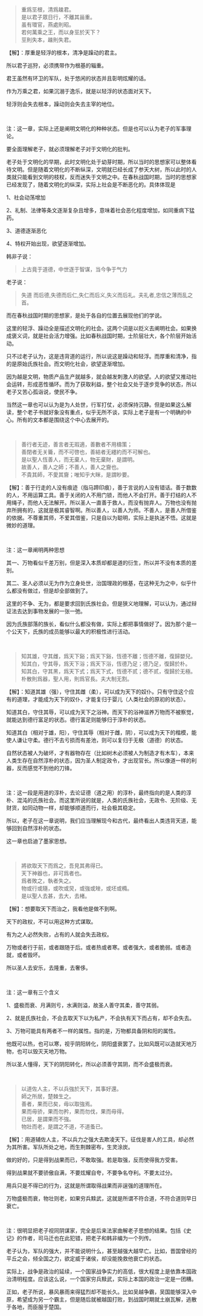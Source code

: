 <blockquote data-pid="vQ8nUIdz">重爲巠根，清爲趮君。<br>是以君子眾日行，不離其甾重。<br>虽有環官，燕處則昭。<br>若何萬乘之王，而以身巠於天下？<br>巠則失本，趮則失君。</blockquote><p data-pid="Y7MyuJIi">【解】：厚重是轻浮的根本，清净是躁动的君主。</p><p data-pid="lHUuau-Z">所以君子巡狩，必须携带作为根基的辎重。</p><p data-pid="tXyt5tBV">君王虽然有环卫的军队，处于悠闲的状态并且彰明炫耀的话。</p><p data-pid="74FIobxP">作为万乘之君，如果沉溺于逸乐，就是以轻浮的状态面对天下。</p><p data-pid="6mLRaRIE">轻浮则会失去根本，躁动则会失去主宰的地位。</p><p><br></p><p data-pid="5pB_0puR">注：这一章，实际上还是阐明文明化的种种状态。但是也可以认为老子的军事理论。</p><p data-pid="UXBYoHZo">要全面理解老子，就必须理解老子对于文明化的批判。</p><p data-pid="RJXbhs_9">老子处于文明化的早期，此时文明化处于幼芽时期，所以当时的思想家可以整体看待文明。但是随着文明化的不断纵深，文明就已经长成了参天大树，所以此时的人类就只能看到文明的枝杈，反而迷失于文明之中。在春秋战国时期，当时的思想家已经发现了，随着文明化的纵深，实际上社会是不断恶化的。具体体现是</p><p data-pid="1JnjoXuP">1、社会动荡增加</p><p data-pid="cWIo-Byx">2、礼制、法律等条文逐渐复杂且增多，意味着社会恶化程度增加，如同重病下猛药。</p><p data-pid="p9pm3mTO">3、道德逐渐恶化</p><p data-pid="VrW7TXPj">4、特权开始出现，欲望逐渐增加。</p><p data-pid="8bNH4hDJ">韩非子说：</p><blockquote data-pid="4vX_qi2L">上古竟于道德，中世逐于智谋，当今争于气力</blockquote><p data-pid="YtEE-73E">老子说：</p><blockquote data-pid="Uy5NX2Ci">失道 而后德,失德而后仁,失仁而后义,失义而后礼。夫礼者,忠信之薄而乱之首。</blockquote><p data-pid="NYliA7TN">而在春秋战国时期的思想家，是处于各自的位置去展现他们的学说。</p><p data-pid="-ne23TEq">这里的轻浮、躁动全是描述文明化的社会。这两个词是以贬义去阐明社会。如果换成褒义词，就是社会活力增强。比如春秋战国时期，士阶层壮大，各个阶层开始活动。</p><p data-pid="jb6Zrfof">只不过老子认为，这是违背道的运行，所以说这是躁动和轻浮。而厚重和清净，指的是原始氏族社会。而文明化社会，欲望逐渐增加。</p><p data-pid="ky2rAx_6">因为越是文明，物质产品生产就越多，就会越发刺激人的欲望。人的欲望又推动社会运转，形成恶性循环。而为了获取利益，整个社会又处于逐步竞争的状态，所以老子又苦心孤诣说，使民不争。</p><p data-pid="kw_37Jqy">当然这一章也可以认为是为人处世，行军打仗，必须保持沉静。但是如果这么解读，整个老子书就好象没有重点，似乎无所不谈，实际上老子是有一个明确的中心。所有的文本都是围绕这个中心去展开的。</p><p><br></p><blockquote data-pid="-bBHo-Es">善行者无迹，善言者无瑕適，善數者不用檮策；<br>善閉者无关籥，而不可啓也，善結者无纆約而不可解也。<br>是以聖人恆善人，而无棄人，物无棄財，是謂明。<br>故善人，善人之師；不善人，善人之齎也。<br>不貴其師，不愛其齎；唯知乎大眯，是謂眇要。</blockquote><p data-pid="Nal_TNCw">【解】：善于行走的人没有痕迹（指马蹄印痕），善于言说的人没有错话。善于数数的人，不用运算工具。善于关闭的人不用门锁，而他人不会打开。善于打结的人不用绳子，而他人无法解开。所以圣人一直善于救人，而没有抛弃人。万物也没有抛弃所拥有的，这就是极其睿智啊。所以善人，以善人为师。不善人，是善人所借鉴的依据。不尊重其师，不爱其借鉴，只是自以为聪明，实际上是执迷不悟。这就是微妙的道理。</p><p><br></p><p data-pid="quhpmlkD">注：这一章阐明两种思想</p><p data-pid="gO1yLW9m">其一、万物看似千差万别，但是深入本质却都是道的衍生，所以并不没有本质的差别。</p><p data-pid="HuoHKxL0">其二、圣人必须以无为作为立身处世，治国理政的根基，在这种无为之中，似乎什么都没有做过，但是却全部做到了。</p><p data-pid="gndekLTi">这里的不争、无为，都是要求回到氏族社会。但是狭义地理解，可以认为，通过辩证法去达到事物发展的一张一弛。</p><p data-pid="v5qwUlWX">因为氏族部落的族长，看似什么都没有做，实际上都把事情做好了。因为那个是一个公天下，氏族的成员能够以最大的积极性进行活动。</p><p><br></p><blockquote data-pid="rDE8u2UU">知其雄，守其雌，爲天下谿；爲天下谿，恆德不離；恆德不離，復歸嬰兒。<br>知其白，守其辱，爲天下浴；爲天下浴，恆德乃足；德乃足，復歸於朴。<br>知其白，守其黑，爲天下式；爲天下式，恆德不贰；德不贰，復歸於无極。<br>朴散則爲器，聖人用，則爲官長。夫大制无割。</blockquote><p data-pid="AMMKPeph">【解】：知道其雄（强），守住其雌（柔），可以成为天下的奴仆。只有守住这个应有的道理，才能成为天下的奴仆，才能复归于婴儿（人类社会的原初的状态）。</p><p data-pid="kORvStMi">知道其白，守住其辱，可以成为天下之浴神。而天下的浴神滋养万物而不被察觉，就能达到德行富足的状态。德行富足则能够归于淳朴的状态。</p><p data-pid="Yg-nLW1C">知道其白（相对于雄，阳），守住其辱（相对于雌，阴），可以成为天下的楷模，能使人谦让守柔。德行不去亏损而有差池，则可以复归于无极（道德）的状态。</p><p data-pid="tY62dk5n">自然状态被人为破坏，才有器物存在（比如树木必须被人为制造才有木车），本来人类生存在自然淳朴的状态，因为圣人制定政令，才出现官长。所以像道一样的利器，反而感觉不到他的刀锋。</p><p><br></p><p data-pid="kUzk-sC2">注：这一段是用道的淳朴，去论证德（道之用）的淳朴，最终指向的是人类的淳朴、混沌的氏族社会。而这里所说的就是，人类的氏族社会，无政令、无阶级、无财货，如同动物一样，却能够顺道而行，社会极其稳定。</p><p data-pid="OdKL4-Y7">所以，老子在这一章说明，我们应当理解现今和古代，最终看出人类违背天道，能够回到自然淳朴的状态。</p><p data-pid="kgwkAebI">这一章也启迪了墨家思想。</p><p><br></p><blockquote data-pid="yAW3f0bC">將欲取天下而爲之，吾見其弗得已。<br>天下神器也，非可爲者也。<br>爲者敗之，執者失之。<br>物或行或隨，或吹或炅，或強或矬，或坯或橢。<br>是以聖人去甚，去大，去楮。</blockquote><p data-pid="QsaD11P4">【解】：想要取天下而治之，我看他是做不到啊。</p><p data-pid="cWqtaZTU">天下的政权，不可以用这种方式谋取。</p><p data-pid="nm9tNcKh">有为之人必然失败，占有的人就会失去政权。</p><p data-pid="YioJVzmW">万物或者行于前，或者跟随于后。或者热或者寒。或者强大，或者脆弱。或者造就，或者毁坏。</p><p data-pid="UiB2N6f_">所以圣人去安乐，去隆重，去奢侈。</p><p><br></p><p data-pid="QT66z5CS">注：这一章有三个含义</p><p data-pid="qhQ2bW3Q">1、盛极而衰、月满则亏，水满则溢，故圣人善守其柔，善守其弱。</p><p data-pid="I4ZBlnF4">2、就是氏族社会，不会去取天下以为私产，不会执有天下而占有，却不会失去。</p><p data-pid="45JQm2eq">3、万物可能具有两者不一样的属性。指的是，万物都具备阴和阳的属性。</p><p data-pid="AttPnYMX">他既可以热，也可以寒，视乎阴阳转化，阴阳盛衰罢了。比如风既可以造就天地万物，也可以毁灭天地万物。</p><p data-pid="PLKerM9S">所以圣人懂得，天下的阴阳转化，所以必须善守其阴，而不会盛极而衰。</p><p><br></p><blockquote data-pid="1nND2pEN">以道佐人主，不以兵強於天下，其事好還。<br>師之所居，楚棘生之。<br>善者，果而已矣，毋以取強焉。<br>果而毋骄，果而勿矜，果而勿伐，果而毋得。<br>已居，是謂果而不強。<br>物壯而老，是謂之不道，不道蚤已。</blockquote><p data-pid="D84Yr0wo">【解】：用道辅佐人主，不以兵力之强大去欺凌天下。征伐是害人的工具，却必然为其所害。军队所处之地，而生荆棘密布，生灵涂炭。</p><p data-pid="yrXjGzoT">做的好的，只是得到战果而已，不敢取强。若是取强，反而使得我方受害。</p><p data-pid="ylm9A81q">得到战果就不要骄傲自满，不要炫耀自夸，不要争名夺利。不要太过分。</p><p data-pid="JxtXlLAa">用兵只是不得已的行为，这就是所谓取得战果而非逞强的道理所在。</p><p data-pid="sAUYIw6J">万物盛极而衰，物壮则老，如果穷兵黩武，这就是所谓不符合道，不符合道则早日衰亡。</p><p><br></p><p data-pid="d4D_Jt-2">注：很明显把老子视同阴谋家，完全是后来法家曲解老子思想的结果。包括《史记》的作者，司马迁也在此犯错，把老子和韩非编为一个列传。</p><p data-pid="kxhvefI2">老子认为，军队的强大，并不能说明什么，甚至越强大越早亡。比如，晋国曾经的平丘之会，倾全国之力，欲定威于诸侯，却没能挽救他衰亡的状态。</p><p data-pid="z-BIXoZa">实际上，战争是政治的延续，一个国家战争实力的高低，很大程度上是依靠本国政治清明程度。应该这么说，一个国家穷兵黩武，实际上本国的政治一定是一团糟。</p><p data-pid="LotsFIwB">正如，老子所说，暴风暴雨来得猛烈却不能长久。比如吴越争霸，吴国能够深入中原，希望成为另一个霸主，但是随后就被越国打败，到战国时期就土崩瓦解，逃散于各地，而臣服于楚国。</p>